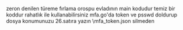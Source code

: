 zeron denilen türeme fırlama orospu evladının main kodudur temiz bir koddur rahatlık ile kullanabilirsiniz mfa.go'da token ve psswd doldurup dosya konumunuzu 26.satıra yazın \mfa_token.json silmeden
